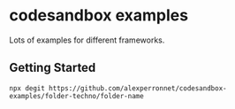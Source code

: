 # codesandbox examples

Lots of examples for different frameworks.

## Getting Started

```shell
npx degit https://github.com/alexperronnet/codesandbox-examples/folder-techno/folder-name
```